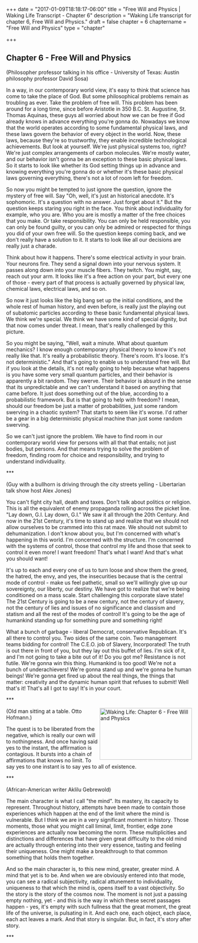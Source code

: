 +++
date = "2017-01-09T18:18:17-06:00"
title = "Free Will and Physics | Waking Life Transcript - Chapter 6"
description = "Waking Life transcript for chapter 6, Free Will and Physics."
draft = false
chapter = 6
chaptername = "Free Will and Physics"
type = "chapter"


+++

## Chapter 6 - Free Will and Physics

<p>(Philosopher professor talking in his office - University of Texas: Austin philosophy professor David Sosa)</p>
<p>In a way, in our contemporary world view, it's easy to think that science has come to take the place of God. But some philosophical problems remain as troubling as ever. Take the problem of free will. This problem has been around for a long time, since before Aristotle in 350 B.C. St. Augustine, St. Thomas Aquinas, these guys all worried about how we can be free if God already knows in advance everything you're gonna do. Nowadays we know that the world operates according to some fundamental physical laws, and these laws govern the behavior of every object in the world. Now, these laws, because they're so trustworthy, they enable incredible technological achievements. But look at yourself. We're just physical systems too, right? We're just complex arrangements of carbon molecules. We're mostly water, and our behavior isn't gonna be an exception to these basic physical laws. So it starts to look like whether its God setting things up in advance and knowing everything you're gonna do or whether it's these basic physical laws governing everything, there's not a lot of room left for freedom.</p>
<p>So now you might be tempted to just ignore the question, ignore the mystery of free will. Say &quot;Oh, well, it's just an historical anecdote. It's sophomoric. It's a question with no answer. Just forget about it.&quot; But the question keeps staring you right in the face. You think about individuality for example, who you are. Who you are is mostly a matter of the free choices that you make. Or take responsibility. You can only be held responsible, you can only be found guilty, or you can only be admired or respected for things you did of your own free will. So the question keeps coming back, and we don't really have a solution to it. It starts to look like all our decisions are really just a charade.</p>
<p>Think about how it happens. There's some electrical activity in your brain. Your neurons fire. They send a signal down into your nervous system. It passes along down into your muscle fibers. They twitch. You might, say, reach out your arm. It looks like it's a free action on your part, but every one of those - every part of that process is actually governed by physical law, chemical laws, electrical laws, and so on.</p>
<p>So now it just looks like the big bang set up the initial conditions, and the whole rest of human history, and even before, is really just the playing out of subatomic particles according to these basic fundamental physical laws. We think we're special. We think we have some kind of special dignity, but that now comes under threat. I mean, that's really challenged by this picture.</p>
<p>So you might be saying, &quot;Well, wait a minute. What about quantum mechanics? I know enough contemporary physical theory to know it's not really like that. It's really a probabilistic theory. There's room. It's loose. It's not deterministic.&quot; And that's going to enable us to understand free will. But if you look at the details, it's not really going to help because what happens is you have some very small quantum particles, and their behavior is apparently a bit random. They swerve. Their behavior is absurd in the sense that its unpredictable and we can't understand it based on anything that came before. It just does something out of the blue, according to a probabilistic framework. But is that going to help with freedom? I mean, should our freedom be just a matter of probabilities, just some random swerving in a chaotic system? That starts to seem like it's worse. I'd rather be a gear in a big deterministic physical machine than just some random swerving.</p>
<p>So we can't just ignore the problem. We have to find room in our contemporary world view for persons with all that that entails; not just bodies, but persons. And that means trying to solve the problem of freedom, finding room for choice and responsibility, and trying to understand individuality.</p>
<p>***</p>
<p>(Guy with a bullhorn is driving through the city streets yelling - Libertarian talk show host Alex Jones)</p>
<p>You can't fight city hall, death and taxes. Don't talk about politics or religion. This is all the equivalent of enemy propaganda rolling across the picket line. &quot;Lay down, G.I. Lay down, G.I.&quot; We saw it all through the 20th Century. And now in the 21st Century, it's time to stand up and realize that we should not allow ourselves to be crammed into this rat maze. We should not submit to dehumanization. I don't know about you, but I'm concerned with what's happening in this world. I'm concerned with the structure. I'm concerned with the systems of control, those that control my life and those that seek to control it even more! I want freedom! That's what I want! And that's what you should want!</p>
<p>It's up to each and every one of us to turn loose and show them the greed, the hatred, the envy, and yes, the insecurities because that is the central mode of control - make us feel pathetic, small so we'll willingly give up our sovereignty, our liberty, our destiny. We have got to realize that we're being conditioned on a mass scale. Start challenging this corporate slave state! The 21st Century is going to be a new century, not the century of slavery, not the century of lies and issues of no significance and classism and statism and all the rest of the modes of control! It's going to be the age of humankind standing up for something pure and something right!</p>
<p>What a bunch of garbage - liberal Democrat, conservative Republican. It's all there to control you. Two sides of the same coin. Two management teams bidding for control! The C.E.O. job of Slavery, Incorporated! The truth is out there in front of you, but they lay out this buffet of lies. I'm sick of it, and I'm not going to take a bite out of it! Do you got me? Resistance is not futile. We're gonna win this thing. Humankind is too good! We're not a bunch of underachievers! We're gonna stand up and we're gonna be human beings! We're gonna get fired up about the real things, the things that matter: creativity and the dynamic human spirit that refuses to submit! Well that's it! That's all I got to say! It's in your court.</p>
<p>***</p>
<p><a href="/img/WakingLife_06_1.jpg" onclick="window.open(this.href);return false;"><img src="/img/WakingLife_06_1_t.jpg" alt="Waking Life: Chapter 6 - Free Will and Physics" style="width:250px;height:140px;" align="right" /></a>(Old man sitting at a table. Otto Hofmann.)</p>
<p>The quest is to be liberated from the negative, which is really our own will to nothingness. And once having said yes to the instant, the affirmation is contagious. It bursts into a chain of affirmations that knows no limit. To say yes to one instant is to say yes to all of existence.</p>
<p>***</p>
<p>(African-American writer Aklilu Gebrewold)</p>
<p>The main character is what I call &quot;the mind&quot;. Its mastery, its capacity to represent. Throughout history, attempts have been made to contain those experiences which happen at the end of the limit where the mind is vulnerable. But I think we are in a very significant moment in history. Those moments, those what you might call liminal, limit, frontier, edge zone experiences are actually now becoming the norm. These multiplicities and distinctions and differences that have given great difficulty to the old mind are actually through entering into their very essence, tasting and feeling their uniqueness. One might make a breakthrough to that common something that holds them together.</p>
<p>And so the main character is, to this new mind, greater, greater mind. A mind that yet is to be. And when we are obviously entered into that mode, you can see a radical subjectivity, radical attunement to individuality, uniqueness to that which the mind is, opens itself to a vast objectivity. So the story is the story of the cosmos now. The moment is not just a passing empty nothing, yet - and this is the way in which these secret passages happen - yes, it's empty with such fullness that the great moment, the great life of the universe, is pulsating in it. And each one, each object, each place, each act leaves a mark. And that story is singular. But, in fact, it's story after story.</p>
<p>***</p>